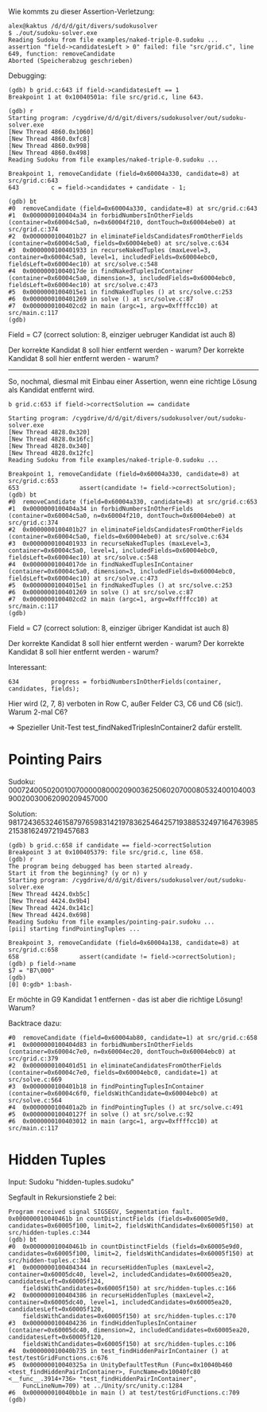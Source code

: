 Wie kommts zu dieser Assertion-Verletzung:

    alex@kaktus /d/d/d/git/divers/sudokusolver
    $ ./out/sudoku-solver.exe
    Reading Sudoku from file examples/naked-triple-0.sudoku ...
    assertion "field->candidatesLeft > 0" failed: file "src/grid.c", line 649, function: removeCandidate
    Aborted (Speicherabzug geschrieben)

Debugging:
	
    (gdb) b grid.c:643 if field->candidatesLeft == 1
    Breakpoint 1 at 0x10040501a: file src/grid.c, line 643.
    
    (gdb) r
    Starting program: /cygdrive/d/d/git/divers/sudokusolver/out/sudoku-solver.exe
    [New Thread 4860.0x1060]
    [New Thread 4860.0xfc8]
    [New Thread 4860.0x998]
    [New Thread 4860.0x498]
    Reading Sudoku from file examples/naked-triple-0.sudoku ...
    
    Breakpoint 1, removeCandidate (field=0x60004a330, candidate=8) at src/grid.c:643
    643         c = field->candidates + candidate - 1;
    
    (gdb) bt
    #0  removeCandidate (field=0x60004a330, candidate=8) at src/grid.c:643
    #1  0x0000000100404a34 in forbidNumbersInOtherFields (container=0x60004c5a0, n=0x60004f210, dontTouch=0x60004ebe0) at src/grid.c:374
    #2  0x0000000100401b27 in eliminateFieldsCandidatesFromOtherFields (container=0x60004c5a0, fields=0x60004ebe0) at src/solve.c:634
    #3  0x0000000100401933 in recurseNakedTuples (maxLevel=3, container=0x60004c5a0, level=1, includedFields=0x60004ebc0, fieldsLeft=0x60004ec10) at src/solve.c:548
    #4  0x00000001004017de in findNakedTuplesInContainer (container=0x60004c5a0, dimension=3, includedFields=0x60004ebc0, fieldsLeft=0x60004ec10) at src/solve.c:473
    #5  0x00000001004015e1 in findNakedTuples () at src/solve.c:253
    #6  0x0000000100401269 in solve () at src/solve.c:87
    #7  0x0000000100402cd2 in main (argc=1, argv=0xffffcc10) at src/main.c:117
    (gdb)

Field = C7 (correct solution: 8, einziger uebruger Kandidat ist auch 8)

Der korrekte Kandidat 8 soll hier entfernt werden - warum?
Der korrekte Kandidat 8 soll hier entfernt werden - warum?

---------

So, nochmal, diesmal mit Einbau einer Assertion, wenn eine richtige Lösung als Kandidat entfernt wird.

    b grid.c:653 if field->correctSolution == candidate

    Starting program: /cygdrive/d/d/git/divers/sudokusolver/out/sudoku-solver.exe
    [New Thread 4828.0x320]
    [New Thread 4828.0x16fc]
    [New Thread 4828.0x340]
    [New Thread 4828.0x12fc]
    Reading Sudoku from file examples/naked-triple-0.sudoku ...
    
    Breakpoint 1, removeCandidate (field=0x60004a330, candidate=8) at src/grid.c:653
    653                 assert(candidate != field->correctSolution);
    (gdb) bt
	#0  removeCandidate (field=0x60004a330, candidate=8) at src/grid.c:653
	#1  0x0000000100404a34 in forbidNumbersInOtherFields (container=0x60004c5a0, n=0x60004f210, dontTouch=0x60004ebe0) at src/grid.c:374
	#2  0x0000000100401b27 in eliminateFieldsCandidatesFromOtherFields (container=0x60004c5a0, fields=0x60004ebe0) at src/solve.c:634
	#3  0x0000000100401933 in recurseNakedTuples (maxLevel=3, container=0x60004c5a0, level=1, includedFields=0x60004ebc0, fieldsLeft=0x60004ec10) at src/solve.c:548
	#4  0x00000001004017de in findNakedTuplesInContainer (container=0x60004c5a0, dimension=3, includedFields=0x60004ebc0, fieldsLeft=0x60004ec10) at src/solve.c:473
	#5  0x00000001004015e1 in findNakedTuples () at src/solve.c:253
	#6  0x0000000100401269 in solve () at src/solve.c:87
	#7  0x0000000100402cd2 in main (argc=1, argv=0xffffcc10) at src/main.c:117
    (gdb)

Field = C7 (correct solution: 8, einziger übriger Kandidat ist auch 8)

Der korrekte Kandidat 8 soll hier entfernt werden - warum?
Der korrekte Kandidat 8 soll hier entfernt werden - warum?

Interessant: 


    634         progress = forbidNumbersInOtherFields(container, candidates, fields);
Hier wird (2, 7, 8) verboten in Row C, außer Felder C3, C6 und C6 (sic!). Warum 2-mal C6?

=> Spezieller Unit-Test test_findNakedTriplesInContainer2 dafür erstellt.




Pointing Pairs
==============

Sudoku:
000724005020010070000080002090036250602070008053240010400390020030062090209457000

Solution:
981724365324615879765983142197836254642571938853249716476398521538162497219457683

	(gdb) b grid.c:658 if candidate == field->correctSolution
	Breakpoint 3 at 0x100405379: file src/grid.c, line 658.
	(gdb) r
	The program being debugged has been started already.
	Start it from the beginning? (y or n) y
	Starting program: /cygdrive/d/d/git/divers/sudokusolver/out/sudoku-solver.exe
	[New Thread 4424.0xb5c]
	[New Thread 4424.0x9b4]
	[New Thread 4424.0x141c]
	[New Thread 4424.0x698]
	Reading Sudoku from file examples/pointing-pair.sudoku ...
	[pii] starting findPointingTuples ...

	Breakpoint 3, removeCandidate (field=0x60004a138, candidate=8) at src/grid.c:658
	658                 assert(candidate != field->correctSolution);
	(gdb) p field->name
	$7 = "B7\000"
	(gdb)
	[0] 0:gdb* 1:bash-                                                 

Er möchte in G9 Kandidat 1 entfernen - das ist aber die richtige Lösung! Warum?

Backtrace dazu:

	#0  removeCandidate (field=0x60004ab80, candidate=1) at src/grid.c:658
	#1  0x0000000100404d83 in forbidNumbersInOtherFields (container=0x60004c7e0, n=0x60004ec20, dontTouch=0x60004ebc0) at src/grid.c:379
	#2  0x0000000100401d51 in eliminateCandidatesFromOtherFields (container=0x60004c7e0, fields=0x60004ebc0, candidate=1) at src/solve.c:669
	#3  0x0000000100401b18 in findPointingTuplesInContainer (container=0x60004c6f0, fieldsWithCandidate=0x60004ebc0) at src/solve.c:564
	#4  0x0000000100401a2b in findPointingTuples () at src/solve.c:491
	#5  0x000000010040127f in solve () at src/solve.c:92
	#6  0x0000000100403012 in main (argc=1, argv=0xffffcc10) at src/main.c:117

	
	
Hidden Tuples
==========

Input: Sudoku "hidden-tuples.sudoku"

Segfault in Rekursionstiefe 2 bei:

	Program received signal SIGSEGV, Segmentation fault.
	0x000000010040461b in countDistinctFields (fields=0x60005e9d0, candidates=0x60005f100, limit=2, fieldsWithCandidates=0x60005f150) at src/hidden-tuples.c:344
	(gdb) bt
	#0  0x000000010040461b in countDistinctFields (fields=0x60005e9d0, candidates=0x60005f100, limit=2, fieldsWithCandidates=0x60005f150) at src/hidden-tuples.c:344
	#1  0x0000000100404344 in recurseHiddenTuples (maxLevel=2, container=0x60005dc40, level=2, includedCandidates=0x60005ea20, candidatesLeft=0x60005f124,
		fieldsWithCandidates=0x60005f150) at src/hidden-tuples.c:166
	#2  0x0000000100404386 in recurseHiddenTuples (maxLevel=2, container=0x60005dc40, level=1, includedCandidates=0x60005ea20, candidatesLeft=0x60005f120,
		fieldsWithCandidates=0x60005f150) at src/hidden-tuples.c:170
	#3  0x0000000100404236 in findHiddenTuplesInContainer (container=0x60005dc40, dimension=2, includedCandidates=0x60005ea20, candidatesLeft=0x60005f120,
		fieldsWithCandidates=0x60005f150) at src/hidden-tuples.c:106
	#4  0x000000010040b735 in test_findHiddenPairInContainer () at test/testGridFunctions.c:676
	#5  0x000000010040325a in UnityDefaultTestRun (Func=0x10040b460 <test_findHiddenPairInContainer>, FuncName=0x10040fc80 <__func__.3914+736> "test_findHiddenPairInContainer",
		FuncLineNum=709) at ../Unity/src/unity.c:1284
	#6  0x000000010040bb1e in main () at test/testGridFunctions.c:709
	(gdb)


	